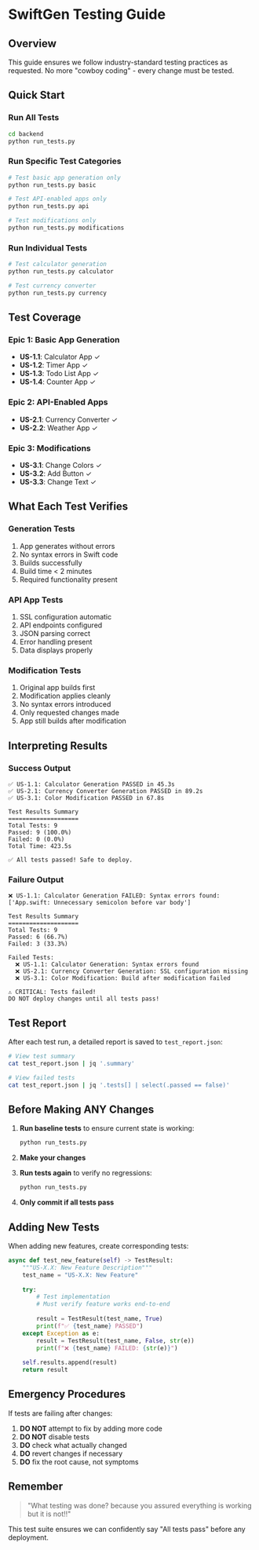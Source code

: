 # SwiftGen Testing Guide

## Overview
This guide ensures we follow industry-standard testing practices as requested. No more "cowboy coding" - every change must be tested.

## Quick Start

### Run All Tests
```bash
cd backend
python run_tests.py
```

### Run Specific Test Categories
```bash
# Test basic app generation only
python run_tests.py basic

# Test API-enabled apps only  
python run_tests.py api

# Test modifications only
python run_tests.py modifications
```

### Run Individual Tests
```bash
# Test calculator generation
python run_tests.py calculator

# Test currency converter
python run_tests.py currency
```

## Test Coverage

### Epic 1: Basic App Generation
- **US-1.1**: Calculator App ✓
- **US-1.2**: Timer App ✓
- **US-1.3**: Todo List App ✓
- **US-1.4**: Counter App ✓

### Epic 2: API-Enabled Apps
- **US-2.1**: Currency Converter ✓
- **US-2.2**: Weather App ✓

### Epic 3: Modifications
- **US-3.1**: Change Colors ✓
- **US-3.2**: Add Button ✓
- **US-3.3**: Change Text ✓

## What Each Test Verifies

### Generation Tests
1. App generates without errors
2. No syntax errors in Swift code
3. Builds successfully
4. Build time < 2 minutes
5. Required functionality present

### API App Tests
1. SSL configuration automatic
2. API endpoints configured
3. JSON parsing correct
4. Error handling present
5. Data displays properly

### Modification Tests
1. Original app builds first
2. Modification applies cleanly
3. No syntax errors introduced
4. Only requested changes made
5. App still builds after modification

## Interpreting Results

### Success Output
```
✅ US-1.1: Calculator Generation PASSED in 45.3s
✅ US-2.1: Currency Converter Generation PASSED in 89.2s
✅ US-3.1: Color Modification PASSED in 67.8s

Test Results Summary
====================
Total Tests: 9
Passed: 9 (100.0%)
Failed: 0 (0.0%)
Total Time: 423.5s

✅ All tests passed! Safe to deploy.
```

### Failure Output
```
❌ US-1.1: Calculator Generation FAILED: Syntax errors found: ['App.swift: Unnecessary semicolon before var body']

Test Results Summary
====================
Total Tests: 9
Passed: 6 (66.7%)
Failed: 3 (33.3%)

Failed Tests:
  ❌ US-1.1: Calculator Generation: Syntax errors found
  ❌ US-2.1: Currency Converter Generation: SSL configuration missing
  ❌ US-3.1: Color Modification: Build after modification failed

⚠️ CRITICAL: Tests failed!
DO NOT deploy changes until all tests pass!
```

## Test Report

After each test run, a detailed report is saved to `test_report.json`:

```bash
# View test summary
cat test_report.json | jq '.summary'

# View failed tests
cat test_report.json | jq '.tests[] | select(.passed == false)'
```

## Before Making ANY Changes

1. **Run baseline tests** to ensure current state is working:
   ```bash
   python run_tests.py
   ```

2. **Make your changes**

3. **Run tests again** to verify no regressions:
   ```bash
   python run_tests.py
   ```

4. **Only commit if all tests pass**

## Adding New Tests

When adding new features, create corresponding tests:

```python
async def test_new_feature(self) -> TestResult:
    """US-X.X: New Feature Description"""
    test_name = "US-X.X: New Feature"
    
    try:
        # Test implementation
        # Must verify feature works end-to-end
        
        result = TestResult(test_name, True)
        print(f"✅ {test_name} PASSED")
    except Exception as e:
        result = TestResult(test_name, False, str(e))
        print(f"❌ {test_name} FAILED: {str(e)}")
        
    self.results.append(result)
    return result
```

## Emergency Procedures

If tests are failing after changes:

1. **DO NOT** attempt to fix by adding more code
2. **DO NOT** disable tests
3. **DO** check what actually changed
4. **DO** revert changes if necessary
5. **DO** fix the root cause, not symptoms

## Remember

> "What testing was done? because you assured everything is working but it is not!!"

This test suite ensures we can confidently say "All tests pass" before any deployment.